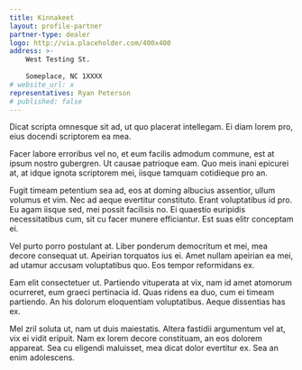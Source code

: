 ```yaml
---
title: Kinnakeet
layout: profile-partner
partner-type: dealer
logo: http://via.placeholder.com/400x400
address: >-
    West Testing St.  
    
    Someplace, NC 1XXXX
# website_url: x
representatives: Ryan Peterson
# published: false
---
```


Dicat scripta omnesque sit ad, ut quo placerat intellegam. Ei diam lorem pro, eius docendi scriptorem ea mea. 

Facer labore erroribus vel no, et eum facilis admodum commune, est at ipsum nostro gubergren. Ut causae patrioque eam. Quo meis inani epicurei at, at idque ignota scriptorem mei, iisque tamquam cotidieque pro an.

Fugit timeam petentium sea ad, eos at doming albucius assentior, ullum volumus et vim. Nec ad aeque evertitur constituto. Erant voluptatibus id pro. Eu agam iisque sed, mei possit facilisis no. Ei quaestio euripidis necessitatibus cum, sit cu facer munere efficiantur. Est suas elitr conceptam ei.

Vel purto porro postulant at. Liber ponderum democritum et mei, mea decore consequat ut. Apeirian torquatos ius ei. Amet nullam apeirian ea mei, ad utamur accusam voluptatibus quo. Eos tempor reformidans ex.

Eam elit consectetuer ut. Partiendo vituperata at vix, nam id amet atomorum ocurreret, eum graeci pertinacia id. Quas ridens ea duo, cum ei timeam partiendo. An his dolorum eloquentiam voluptatibus. Aeque dissentias has ex.

Mel zril soluta ut, nam ut duis maiestatis. Altera fastidii argumentum vel at, vix ei vidit eripuit. Nam ex lorem decore constituam, an eos dolorem appareat. Sea cu eligendi maluisset, mea dicat dolor evertitur ex. Sea an enim adolescens.
